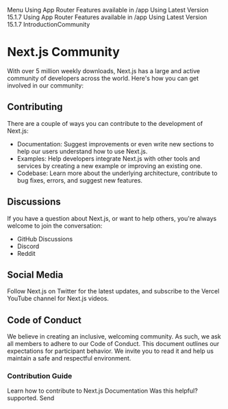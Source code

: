 Menu
Using App Router
Features available in /app
Using Latest Version
15.1.7
Using App Router
Features available in /app
Using Latest Version
15.1.7
IntroductionCommunity
# Next.js Community
With over 5 million weekly downloads, Next.js has a large and active community of developers across the world. Here's how you can get involved in our community:
## Contributing
There are a couple of ways you can contribute to the development of Next.js:
  * Documentation: Suggest improvements or even write new sections to help our users understand how to use Next.js.
  * Examples: Help developers integrate Next.js with other tools and services by creating a new example or improving an existing one.
  * Codebase: Learn more about the underlying architecture, contribute to bug fixes, errors, and suggest new features.


## Discussions
If you have a question about Next.js, or want to help others, you're always welcome to join the conversation:
  * GitHub Discussions
  * Discord
  * Reddit


## Social Media
Follow Next.js on Twitter for the latest updates, and subscribe to the Vercel YouTube channel for Next.js videos.
## Code of Conduct
We believe in creating an inclusive, welcoming community. As such, we ask all members to adhere to our Code of Conduct. This document outlines our expectations for participant behavior. We invite you to read it and help us maintain a safe and respectful environment.
### Contribution Guide
Learn how to contribute to Next.js Documentation
Was this helpful?
supported.
Send
